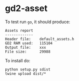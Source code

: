 # gd2-asset

To test run `go`, it should produce:

    Assets report
    -------------
    Header file:    default_assets.h
    GD2 RAM used:   115104
    Output file:    xxx
    File size:      29988

To install do:

    python setup.py sdist
    twine upload dist/*
